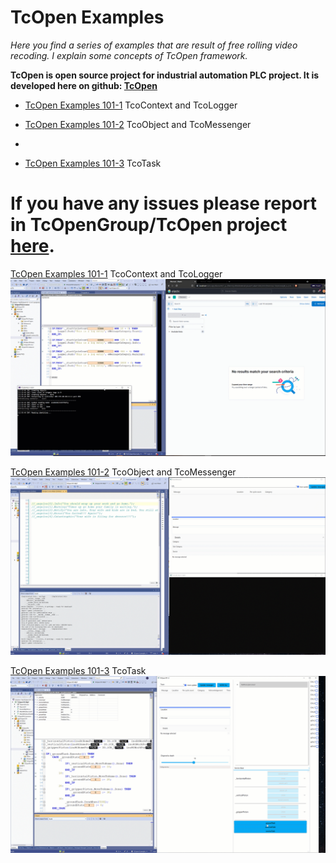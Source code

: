 # TcOpen Examples

*Here you find a series of examples that are result of free rolling video recoding.
I explain some concepts of TcOpen framework.*


**TcOpen is open source project for industrial automation PLC project. It is developed 
here on github: [TcOpen](https://github.com/TcOpenGroup/TcOpen)**


- [TcOpen Examples 101-1](TcOpen101-1/) TcoContext and TcoLogger

- [TcOpen Examples 101-2](TcOpen101-2/) TcoObject and TcoMessenger
- 
- [TcOpen Examples 101-3](TcOpen101-3/) TcoTask

# If you have any issues please report in TcOpenGroup/TcOpen project [here](https://github.com/TcOpenGroup/TcOpen/issues).

[TcOpen Examples 101-1](TcOpen101-1/) TcoContext and TcoLogger
![Alt Text](TcOpen101-1/assets/TcOpen-Inxton-Kobana.gif)


[TcOpen Examples 101-2](TcOpen101-2/) TcoObject and TcoMessenger
![Alt Text](TcOpen101-2/assets/TcOpen101-2-gif.gif)

[TcOpen Examples 101-3](TcOpen101-3/) TcoTask
![Alt Text](TcOpen101-3/assets/TcOpen101-3.gif)
